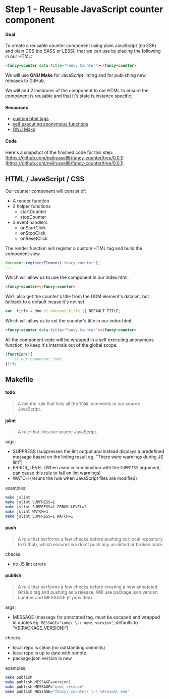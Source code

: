 Step 1 - Reusable JavaScript counter component
==============================================

#### Goal

To create a reusable counter component using plain JavaScript (no ES6) and plain CSS (no SASS or LESS),
that we can use by placing the following in our HTML:

```html
<fancy-counter data-title="Fancy Counter"></fancy-counter>
```

We will use **GNU Make** for JavaScript linting and for publishing new releases to GitHub.

We will add 2 instances of the component to our HTML to ensure the component is reusable and that it's state is instance specific.

#### Resources

 * [custom html tags](https://www.html5rocks.com/en/tutorials/webcomponents/customelements/)
 * [self executing anonymous functions](http://markdalgleish.com/2011/03/self-executing-anonymous-functions/)
 * [GNU Make](https://www.gnu.org/software/make/)

#### Code

Here's a snapshot of the finished code for this step:
[https://github.com/neilrussell6/fancy-counter/tree/0.0.1](https://github.com/neilrussell6/fancy-counter/tree/0.0.1)

HTML / JavaScript / CSS
-----------------------

Our counter component will consist of:

 * A render function
 * 2 helper functions
    * startCounter
    * stopCounter
 * 3 event handlers
    * onStartClick
    * onStopClick
    * onResetClick

The render function will register a custom HTML tag and build the component view.

```javascript
document.registerElement('fancy-counter');
...
```

Which will allow us to use the component in our index.html.

```html
<fancy-counter></fancy-counter>
```

We'll also get the counter's title from the DOM element's dataset, but fallback to a default incase it's not set. 

```javascript
var _title = dom.el.dataset.title || DEFAULT_TITLE;
```

Which will allow us to set the counter's title in our index.html.

```html
<fancy-counter data-title="Fancy Counter"></fancy-counter>
```

All the component code will be wrapped in a self executing anonymous function, to keep it's internals out of the global scope.

```javascript
(function(){
    // our component code
})();
```

Makefile
--------

#### todo

> A helpful rule that lists all the `TODO` comments in our source JavaScript.

#### jslint

> A rule that lints our source JavaScript.

args:

 * SUPPRESS (suppresses the lint output and instead displays a predefined message based on the linting result eg. "There were warnings during JS lint")
 * ERROR_LEVEL (When used in combination with the `SUPPRESS` argument, can cause this rule to fail on lint warnings)
 * WATCH (reruns the rule when JavaScript files are modified)

examples:

```bash
make jslint
make jslint SUPPRESS=1
make jslint SUPPRESS=1 ERROR_LEVEL=2
make jslint WATCH=1
make jslint SUPPRESS=1 WATCH=1
```

#### push

> A rule that performs a few checks before pushing our local repository to Github,
> which ensures we don't push any un-linted or broken code.

checks:

 * no JS lint errors

#### publish

> A rule that performs a few checks before creating a new annotated GitHub tag and pushing as a release.
> Will use package.json version number and MESSAGE (if provided).

args:

 * MESSAGE (message for annotated tag, must be escaped and wrapped in quotes eg. `MESSAGE="some\ \-\ new\ version"`, defaults to "v$(PACKAGE_VERSION)")

checks:

 * local repo is clean (no outstanding commits)
 * local repo is up to date with remote
 * package.json version is new

examples:

```bash
make publish
make publish MESSAGE=version1
make publish MESSAGE="new\ release"
make publish MESSAGE="fancy\ counter\ \-\ version\ one"
```
